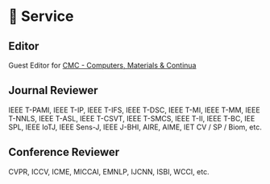 # 💼 Service 
## Editor
Guest Editor for [CMC - Computers, Materials & Continua](https://www.techscience.com/cmc/special_detail/image_enhancement)

## Journal Reviewer
IEEE T-PAMI, IEEE T-IP, IEEE T-IFS, IEEE T-DSC, IEEE T-MI, IEEE T-MM, IEEE T-NNLS, IEEE T-ASL, IEEE T-CSVT, IEEE T-SMCS, IEEE T-II, IEEE T-BC, IEE SPL, IEEE IoTJ, IEEE Sens-J, IEEE J-BHI, AIRE, AIME, IET CV / SP / Biom, etc.

## Conference Reviewer
CVPR, ICCV, ICME, MICCAI, EMNLP, IJCNN, ISBI, WCCI, etc.